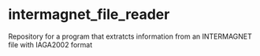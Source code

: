 # intermagnet_file_reader
Repository for a program that extratcts information from an INTERMAGNET file with IAGA2002 format
